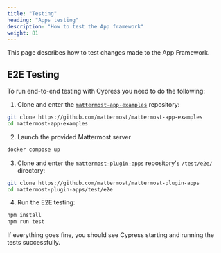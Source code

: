 ```yaml
---
title: "Testing"
heading: "Apps testing"
description: "How to test the App framework"
weight: 81
---
```


This page describes how to test changes made to the App Framework.

## E2E Testing

To run end-to-end testing with Cypress you need to do the following:

1. Clone and enter the [`mattermost-app-examples`](https://github.com/mattermost/mattermost-app-examples) repository:

```bash
git clone https://github.com/mattermost/mattermost-app-examples
cd mattermost-app-examples
```

2. Launch the provided Mattermost server

```bash
docker compose up
```

3. Clone and enter the [`mattermost-plugin-apps`](https://github.com/mattermost/mattermost-plugin-apps) repository's `/test/e2e/` directory:

```bash
git clone https://github.com/mattermost/mattermost-plugin-apps
cd mattermost-plugin-apps/test/e2e
```

4. Run the E2E testing:

```bash
npm install
npm run test
```

If everything goes fine, you should see Cypress starting and running the tests successfully.
